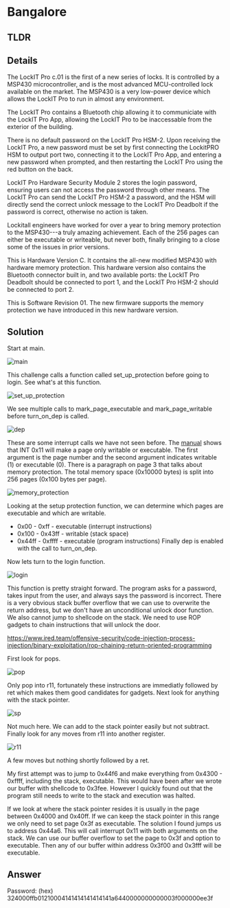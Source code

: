 # Bangalore
## TLDR

## Details
The LockIT Pro c.01  is the first of a new series  of locks. It is
controlled by a  MSP430 microcontroller, and is  the most advanced
MCU-controlled lock available on the  market. The MSP430 is a very
low-power device which allows the LockIT  Pro to run in almost any
environment.

The  LockIT  Pro   contains  a  Bluetooth  chip   allowing  it  to
communiciate with the  LockIT Pro App, allowing the  LockIT Pro to
be inaccessable from the exterior of the building.

There  is no  default  password  on the  LockIT  Pro HSM-2.   Upon
receiving the  LockIT Pro,  a new  password must  be set  by first
connecting the LockitPRO HSM to  output port two, connecting it to
the LockIT Pro App, and entering a new password when prompted, and
then restarting the LockIT Pro using the red button on the back.
    
LockIT Pro Hardware  Security Module 2 stores  the login password,
ensuring users  can not access  the password through  other means.
The LockIT Pro  can send the LockIT Pro HSM-2  a password, and the
HSM will  directly send the  correct unlock message to  the LockIT
Pro Deadbolt  if the password  is correct, otherwise no  action is
taken.

Lockitall engineers  have worked for  over a year to  bring memory
protection to  the MSP430---a  truly amazing achievement.  Each of
the 256  pages can  either be executable  or writeable,  but never
both, finally  bringing to  a close  some of  the issues  in prior
versions.

This  is Hardware  Version  C. It  contains  the all-new  modified
MSP430  with hardware  memory protection.   This hardware  version
also contains the Bluetooth connector  built in, and two available
ports: the LockIT Pro Deadbolt should  be connected to port 1, and
the LockIT Pro HSM-2 should be connected to port 2.

This is Software Revision 01. The new firmware supports the memory
protection we have introduced in this new hardware version.

## Solution
Start at main.

![main](./screenshots/main.png)

This challenge calls a function called set_up_protection before going to login. See what's at this function.

![set_up_protection](./screenshots/set_up_protection.png)

We see multiple calls to mark_page_executable and mark_page_writable before turn_on_dep is called.

![dep](./screenshots/dep.png)

These are some interrupt calls we have not seen before. The [manual](https://github.com/networking101/microcorruption/tree/main/manual.pdf) shows that INT 0x11 will make a page only writable or executable. The first argument is the page number and the second argument indicates writable (1) or executable (0). There is a paragraph on page 3 that talks about memory protection. The total memory space (0x10000 bytes) is split into 256 pages (0x100 bytes per page). 

![memory_protection](./screenshots/memory_protection.png)

Looking at the setup protection function, we can determine which pages are executable and which are writable.
* 0x00 - 0xff - executable (interrupt instructions)
* 0x100 - 0x43ff - writable (stack space)
* 0x44ff - 0xffff - executable (program instructions)
Finally dep is enabled with the call to turn_on_dep.

Now lets turn to the login function.

![login](./screenshots/login.png)

This function is pretty straight forward. The program asks for a password, takes input from the user, and always says the password is incorrect. There is a very obvious stack buffer overflow that we can use to overwrite the return address, but we don't have an unconditional unlock door function. We also cannot jump to shellcode on the stack. We need to use ROP gadgets to chain instructions that will unlock the door.

https://www.ired.team/offensive-security/code-injection-process-injection/binary-exploitation/rop-chaining-return-oriented-programming

First look for pops.

![pop](./screenshots/pop.png)

Only pop into r11, fortunately these instructions are immediatly followed by ret which makes them good candidates for gadgets. Next look for anything with the stack pointer.

![sp](./screenshots/sp.png)

Not much here. We can add to the stack pointer easily but not subtract. Finally look for any moves from r11 into another register.

![r11](./screenshots/r11.png)

A few moves but nothing shortly followed by a ret.

My first attempt was to jump to 0x44f6 and make everything from 0x4300 - 0xffff, including the stack, executable. This would have been after we wrote our buffer with shellcode to 0x3fee. However I quickly found out that the program still needs to write to the stack and execution was halted.

If we look at where the stack pointer resides it is usually in the page between 0x4000 and 0x40ff. If we can keep the stack pointer in this range we only need to set page 0x3f as executable. The solution I found jumps us to address 0x44a6. This will call interrupt 0x11 with both arguments on the stack. We can use our buffer overflow to set the page to 0x3f and option to executable. Then any of our buffer within address 0x3f00 and 0x3fff will be executable.

## Answer
Password: (hex) 324000ffb01210004141414141414141a6440000000000003f000000ee3f  
